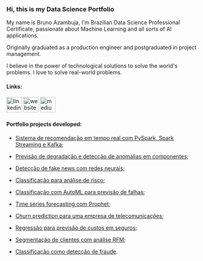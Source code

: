 ### Hi, this is my Data Science Portfolio
My name is Bruno Azambuja, I'm Brazilian Data Science Professional Certificate, passionate about Machine Learning and all sorts of AI applications.

Originally graduated as a production engineer and postgraduated in project management.

I believe in the power of technological solutions to solve the world's problems. I love to solve real-world problems.

#### Links:

[<img src='https://cdn.jsdelivr.net/npm/simple-icons@3.0.1/icons/linkedin.svg' alt='linkedin' height='40'>](https://www.linkedin.com/in/brunoazambuja/)  [<img src='https://cdn.jsdelivr.net/npm/simple-icons@3.0.1/icons/icloud.svg' alt='website' height='40'>](https://www.brunoazambuja.com/)  [<img src='https://cdn.jsdelivr.net/npm/simple-icons@3.0.1/icons/medium.svg' alt='medium' height='40'>](https://medium.com/@brunoazambuja_78996)

#### Portfolio projects developed:

- [Sistema de recomendação em tempo real com PySpark, Spark Streaming e Kafka]();

- [Previsão de degradação e detecção de anomalias em componentes](https://github.com/BrunoAzambuja/Previsao_e_detecao_de_falha_de_motores_a_jato_Turbofan_da_NASA/blob/main/Previs%C3%A3o_e_detec%C3%A7%C3%A3o_de_falha_de_motores_a_jato_Turbofan_da_NASA.ipynb);

- [Detecção de fake news com redes neurais](https://github.com/BrunoAzambuja/Deteccao_de_fake_news_com_redes_neurais/blob/main/Detec%C3%A7%C3%A3o_de_fake_news_com_redes_neurais.ipynb);

- [Classificação para análise de risco](https://github.com/BrunoAzambuja/Classificacao_para_analise_de_risco_de_credito/blob/main/Classifica%C3%A7%C3%A3o_para_an%C3%A1lise_de_risco_de_cr%C3%A9dito.ipynb);

- [Classificação com AutoML para previsão de falhas](https://github.com/BrunoAzambuja/Classificacao_com_AutoML_em_manutencao_preditiva_de_maquinas/blob/main/Classifica%C3%A7%C3%A3o_com_AutoML_em_manuten%C3%A7%C3%A3o_preditiva_de_m%C3%A1quinas.ipynb);

- [Time series forecasting com Prophet](https://github.com/BrunoAzambuja/Time_series_forecasting_com_Prophet/blob/main/Time_series_forecasting_com_Prophet.ipynb);

- [Churn prediction para uma empresa de telecomunicações](https://github.com/BrunoAzambuja/Churn_prediction_para_uma_empresa_de_telecomunicacoes/blob/main/Churn_prediction_para_uma_empresa_de_telecomunica%C3%A7%C3%B5es.ipynb);

- [Regressão para previsão de custos em seguros](https://github.com/BrunoAzambuja/Regressao_para_previsao_de_custos_em_seguros_de_vida/blob/main/Regress%C3%A3o_para_previs%C3%A3o_de_custos_em_seguros_de_vida.ipynb);

- [Segmentação de clientes com análise RFM](https://github.com/BrunoAzambuja/Segmentacao_de_clientes_com_analise_RFM/blob/main/Segmenta%C3%A7%C3%A3o_de_clientes_com_analise_RFM.ipynb);

- [Classificação como detecção de fraude](https://github.com/BrunoAzambuja/Classificacao_deteccao_de_fraude_em_cartoes_de_credito/blob/main/Classifica%C3%A7%C3%A3o_detec%C3%A7%C3%A3o_de_fraude_em_cart%C3%B5es_de_cr%C3%A9dito.ipynb).
